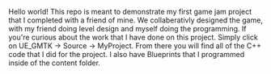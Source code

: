 Hello world! This repo is meant to demonstrate my first game jam project that I completed with a friend of mine. We collaberativly designed the game, with my friend doing level design and myself doing the programming.  If you're curious about the work that I have done on this project. Simply click on UE_GMTK -> Source -> MyProject. From there you will find all of the C++ code that I did for the project. I also have Blueprints that I programmed inside of the content folder.
